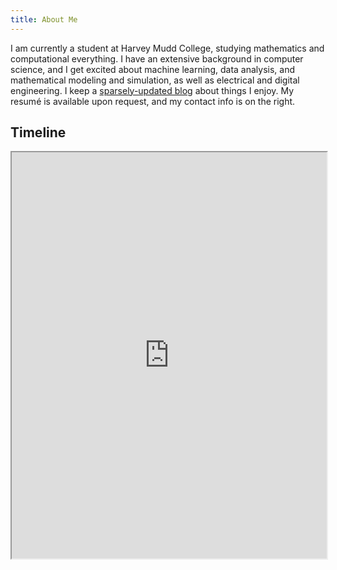 ```yaml
---
title: About Me
---
```


I am currently a student at Harvey Mudd College, studying mathematics and
computational everything.  I have an extensive background in computer science,
and I get excited about machine learning, data analysis, and mathematical
modeling and simulation, as well as electrical and digital engineering. I keep
a [sparsely-updated blog](http://andrew.gibiansky.com) about things I enjoy. My
resumé is available upon request, and my contact info is on the right.

Timeline
--------

<iframe src='http://embed.verite.co/timeline/?source=0AsgV3t2OKcLSdEc0dFhwNDBlUmtDQmluckVMa3JqYkE&font=Bevan-PotanoSans&maptype=toner&lang=en&height=650&start_at_end=true' width='100%' height='650' frameborder='1'></iframe>
